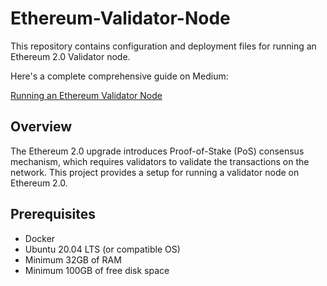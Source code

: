 # Ethereum-Validator-Node

This repository contains configuration and deployment files for running an Ethereum 2.0 Validator node.

Here's a complete comprehensive guide on Medium:

[Running an Ethereum Validator Node](https://medium.com/@anuj2004185/ethereum-validator-node-on-google-cloud-a-comprehensive-guide-f279b30aea22)

## Overview

The Ethereum 2.0 upgrade introduces Proof-of-Stake (PoS) consensus mechanism, which requires validators to validate the transactions on the network. This project provides a setup for running a validator node on Ethereum 2.0.

## Prerequisites

- Docker
- Ubuntu 20.04 LTS (or compatible OS)
- Minimum 32GB of RAM
- Minimum 100GB of free disk space
